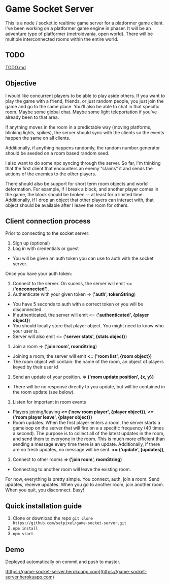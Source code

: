 # Game Socket Server

This is a node / socket.io realtime game server for a platformer game client. I've been working on a platformer game engine in phaser. It will be an adventure type of platformer (metroidvania, open world). There will be multiple interconnected rooms within the entire world. 

## TODO

[TODO.md](TODO.md)

## Objective

I would like concurrent players to be able to play aside others. If you want to play the game with a friend, friends, or just random people, you just join the game and go to the same place. You'll also be able to chat in that specific room. Maybe some global chat. Maybe some light teleportation if you've already been to that area.

If anything moves in the room in a predictable way (moving platforms, blinking lights, spikes), the server should sync with the clients so the events happen the same on all clients.

Additionally, if anything happens randomly, the random number generator should be seeded on a room based random seed.

I also want to do some npc syncing through the server. So far, I'm thinking that the first client that encounters an enemy "claims" it and sends the actions of the enemies to the other players. 

There should also be support for short term room objects and world deformation. For example, if I break a block, and another player comes in the game, the block should be broken -- at least for a limited time. Additionally, if I drop an object that other players can interact with, that object should be available after I leave the room for others. 

## Client connection process

Prior to connecting to the socket server:

1. Sign up (optional)
1. Log in with credentials or guest
  * You will be given an auth token you can use to auth with the socket server.
 
Once you have your auth token:

1. Connect to the server. 
On sucess, the server will emit <= (**'onconnected'**).
1. Authenticate with your given token => (**'auth', tokenString**)
  * You have 5 seconds to auth with a correct token or you will be disconnected.
  * If authenticated, the server will emit <= (**'authenticated', {player object}**)
  * You should locally store that player object. You might need to know who your user is.
  * Server will also emit <= (**'server stats', {stats object}**)
1. Join a room => (**'join room', roomString**)
  * Joining a room, the server will emit **<= ('room list', {room object})**
  * The room object will contain: the name of the room, an object of players keyed by their user id
1. Send an update of your position. **=> ('room update position', {x, y})**
  * There will be no response directly to you update, but will be contained in the room update (see below).
1. Listen for important in room events
  * Players joining/leaving **<= ('new room player', {player object})**, **<= ('room player leave', {player object})**
  * Room updates. When the first player enters a room, the server starts a gameloop on the server that will fire on a a specific frequency (40 times a second). The purpose is to collect all of the latest updates in the room, and send them to everyone in the room. This is much more efficient than sending a message every time there is an update. Additionally, if there are no fresh updates, no message will be sent.  **<= ('update', [updates])**,
1. Connect to other rooms **=> ('join room', roomString)**
  * Connecting to another room will leave the existing room.
 
For now, everything is pretty simple. You connect, auth, join a room. Send updates, receive updates. When you go to another room, join another room. When you quit, you disconnect. Easy!

## Quick installation guide

  1. Clone or download the repo `git clone https://github.com/setpixel/game-socket-server.git`
  2. `npm install`
  3. `npm start`

## Demo
Deployed automatically on commit and push to master.

[https://game-socket-server.herokuapp.com](https://game-socket-server.herokuapp.com)
